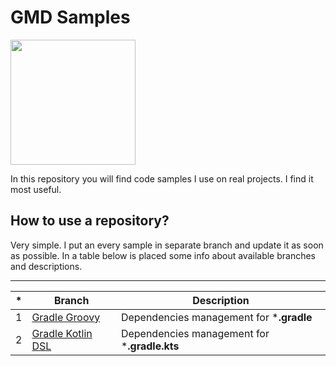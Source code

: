# GMD Samples
<img src="https://upload.wikimedia.org/wikipedia/commons/8/82/Android_logo_2019.svg" data-canonical-src="https://upload.wikimedia.org/wikipedia/commons/8/82/Android_logo_2019.svg"  width="200"  height="auto"/>

In this repository you will find code samples I use on real projects.
I find it most useful.

## How to use a repository?
Very simple. I put an every sample in separate branch and update it as soon as possible. In a table below is placed some info about available branches and descriptions.

---

|*| Branch  | Description  |
|---|---|---|
| 1  | [Gradle Groovy](https://github.com/neestell/gmd-samples/tree/feature/GMD-1) | Dependencies management for ***.gradle**|
| 2  | [Gradle Kotlin DSL](https://github.com/neestell/gmd-samples/tree/feature/GMD-1) | Dependencies management for ***.gradle.kts**|